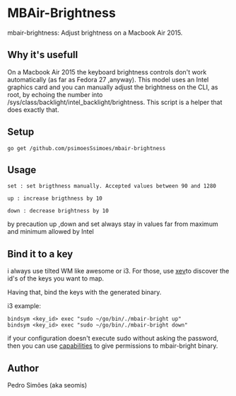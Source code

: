 # MBAir-Brightness

mbair-brightness: Adjust brightness on a Macbook Air 2015.

## Why it's usefull

On a Macbook Air 2015 the keyboard brightness controls don't work automatically (as far as Fedora 27 ,anyway).
This model uses an Intel graphics card and you can manually adjust the brightness on the CLI, as root, by echoing the number into /sys/class/backlight/intel_backlight/brightness. This script is a helper that does exactly that.


## Setup

	go get /github.com/psimoesSsimoes/mbair-brightness

## Usage

	set : set brigthness manually. Accepted values between 90 and 1280

	up : increase brigthness by 10

	down : decrease brightness by 10
	
by precaution up ,down and set always stay in values far from maximum and minimum allowed by Intel

## Bind it to a key

i always use tilted WM like awesome or i3. For those, use [xev](https://en.wikipedia.org/wiki/Xev)to discover the id's of the keys you want to map.

Having that, bind the keys with the generated binary.

i3 example:

	bindsym <key_id> exec "sudo ~/go/bin/./mbair-bright up"
	bindsym <key_id> exec "sudo ~/go/bin/./mbair-bright down"


if your configuration doesn't execute sudo without asking the password, then you can use [capabilities](http://man7.org/linux/man-pages/man7/capabilities.7.html) to give permissions to mbair-bright binary.

## Author

Pedro Simões (aka seomis)
